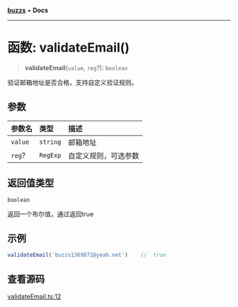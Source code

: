 [**buzzs**](../README.md) • **Docs**

***

# 函数: validateEmail()

> **validateEmail**(`value`, `reg`?): `boolean`

验证邮箱地址是否合格，支持自定义验证规则。

## 参数

| 参数名 | 类型 | 描述 |
| :------ | :------ | :------ |
| `value` | `string` | 邮箱地址 |
| `reg`? | `RegExp` | 自定义规则，可选参数 |

## 返回值类型

`boolean`

返回一个布尔值，通过返回true

## 示例

```ts
validateEmail('buzzs1369872@yeah.net')    //  true
```

## 查看源码

[validateEmail.ts:12](https://github.com/Leexiaop/buzz/blob/1bf6be662b62c3cc29c31979dd4941f9cefb5af2/src/validateEmail.ts#L12)
